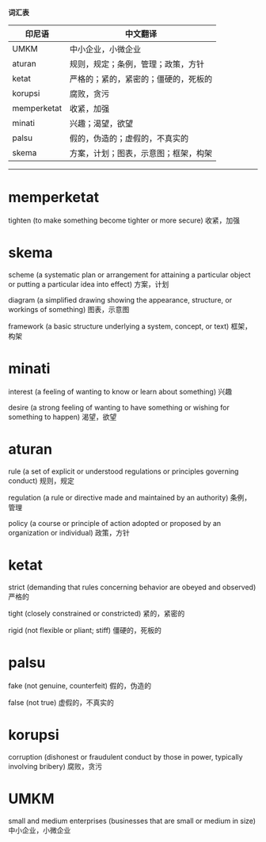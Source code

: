 **词汇表**

| 印尼语 | 中文翻译 |
|--------|----------|
| UMKM | 中小企业，小微企业 |
| aturan | 规则，规定；条例，管理；政策，方针 |
| ketat | 严格的；紧的，紧密的；僵硬的，死板的 |
| korupsi | 腐败，贪污 |
| memperketat | 收紧，加强 |
| minati | 兴趣；渴望，欲望 |
| palsu | 假的，伪造的；虚假的，不真实的 |
| skema | 方案，计划；图表，示意图；框架，构架 |

---

# memperketat

tighten (to make something become tighter or more secure)
收紧，加强

# skema

scheme (a systematic plan or arrangement for attaining a particular object or putting a particular idea into effect)
方案，计划

diagram (a simplified drawing showing the appearance, structure, or workings of something)
图表，示意图

framework (a basic structure underlying a system, concept, or text)
框架，构架

# minati

interest (a feeling of wanting to know or learn about something)
兴趣

desire (a strong feeling of wanting to have something or wishing for something to happen)
渴望，欲望

# aturan

rule (a set of explicit or understood regulations or principles governing conduct)
规则，规定

regulation (a rule or directive made and maintained by an authority)
条例，管理

policy (a course or principle of action adopted or proposed by an organization or individual)
政策，方针

# ketat

strict (demanding that rules concerning behavior are obeyed and observed)
严格的

tight (closely constrained or constricted)
紧的，紧密的

rigid (not flexible or pliant; stiff)
僵硬的，死板的

# palsu

fake (not genuine, counterfeit)
假的，伪造的

false (not true)
虚假的，不真实的

# korupsi

corruption (dishonest or fraudulent conduct by those in power, typically involving bribery)
腐败，贪污

# UMKM

small and medium enterprises (businesses that are small or medium in size)
中小企业，小微企业
